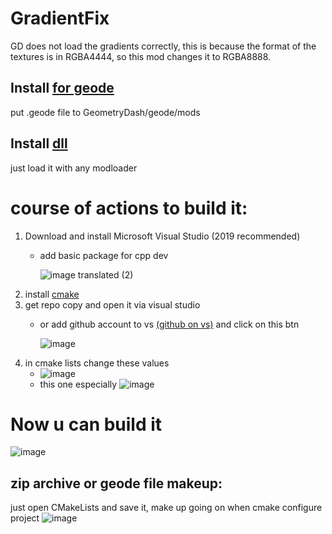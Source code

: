 # GradientFix
GD does not load the gradients correctly, this is because the format of the textures is in RGBA4444, so this mod changes it to RGBA8888.

## Install [for geode](https://github.com/user95401/ProfileImage/blob/main/geode/release/user95401.ProfileImage.geode)
put .geode file to GeometryDash/geode/mods
## Install [dll](https://github.com/user95401/ProfileImage/blob/main/ProfileImage.dll)
just load it with any modloader

# course of actions to build it:
1. Download and install Microsoft Visual Studio (2019 recommended)
   - add basic package for cpp dev
     
     ![image translated (2)](https://github.com/user95401/GMDModTemplate/assets/90561697/018139ce-e4b6-4e32-bc1b-07b930e98c5e)
1. install [cmake](https://cmake.org/download/)
1. get repo copy and open it via visual studio
   - or add github account to vs [(github on vs)](https://visualstudio.microsoft.com/ru/vs/github/) and click on this btn
  
     ![image](https://github.com/user95401/GMDModTemplate/assets/90561697/7ddcf20c-0b1f-4d93-b8c7-f5509a3b41a4)
1. in cmake lists change these values
   - ![image](https://github.com/user95401/GMDModTemplate/assets/90561697/05a450ac-fbdf-4374-bcbd-0612b316761b)
   - this one especially ![image](https://github.com/user95401/GMDModTemplate/assets/90561697/4367027f-55a8-4065-9adc-76206bf8cde6)

# Now u can build it 
![image](https://github.com/user95401/GMDModTemplate/assets/90561697/9b0be83a-f338-48a4-8f9c-feaf6a9bf266)
## zip archive or geode file makeup:
just open CMakeLists and save it, make up going on when cmake configure project
![image](https://github.com/user95401/GMDModTemplate/assets/90561697/0af53823-7f9d-4a9e-be46-e185cfd7fec5)
